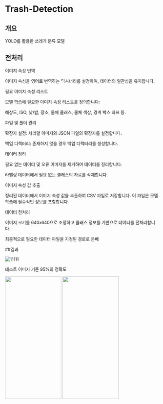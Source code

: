# Trash-Detection

## 개요
YOLO를 활용한 쓰레기 분류 모델

## 전처리

이미지 속성 번역

이미지 속성을 영어로 번역하는 딕셔너리를 설정하여, 데이터의 일관성을 유지합니다.

필요 이미지 속성 리스트

모델 학습에 필요한 이미지 속성 리스트를 정의합니다:

해상도, ISO, 낮/밤, 장소, 물체 클래스, 물체 색상, 경계 박스 좌표 등.

파일 및 폴더 관리

확장자 설정: 처리할 이미지와 JSON 파일의 확장자를 설정합니다.

백업 디렉터리: 존재하지 않을 경우 백업 디렉터리를 생성합니다.

데이터 정리

필요 없는 데이터 및 오류 이미지를 제거하여 데이터를 정리합니다.

라벨링 데이터에서 필요 없는 클래스의 자료를 삭제합니다.

이미지 속성 값 추출

정리된 데이터에서 이미지 속성 값을 추출하여 CSV 파일로 저장합니다. 이 파일은 모델 학습에 필수적인 정보를 포함합니다.

데이터 전처리

이미지 크기를 640x640으로 조정하고 클래스 정보를 기반으로 데이터를 전처리합니다.

최종적으로 필요한 데이터 파일을 지정된 경로로 분배

##결과

![11111](https://github.com/user-attachments/assets/7328a4ca-77c9-47bd-a21d-61c399e84289)

테스트 이미지 기준 95%의 정확도

<img src="https://github.com/user-attachments/assets/f43f289f-dda3-4e01-a6ca-44faf0c12db5" width="184" height="400"/>
<img src="https://github.com/user-attachments/assets/b18f743e-a706-49ca-b3bf-1ae45d2262a6" width="184" height="400"/>

